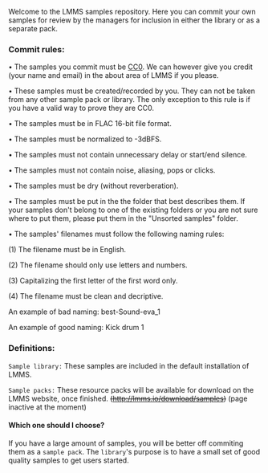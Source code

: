 Welcome to the LMMS samples repository. Here you can commit your own samples for review by the managers for inclusion in either the library or as a separate pack.

### Commit rules:

• The samples you commit must be [CC0](http://creativecommons.org/publicdomain/zero/1.0/). We can however give you credit (your name and email) in the about area of LMMS if you please.

• These samples must be created/recorded by you. They can not be taken from any other sample pack or library. The only exception to this rule is if you have a valid way to prove they are CC0.

• The samples must be in FLAC 16-bit file format.

• The samples must be normalized to -3dBFS.

• The samples must not contain unnecessary delay or start/end silence.

• The samples must not contain noise, aliasing, pops or clicks.

• The samples must be dry (without reverberation).

• The samples must be put in the the folder that best describes them. If your samples don't belong to one of the existing folders or you are not sure where to put them, please put them in the "Unsorted samples" folder.

• The samples' filenames must follow the following naming rules:

(1) The filename must be in English.

(2) The filename should only use letters and numbers.

(3) Capitalizing the first letter of the first word only.

(4) The filename must be clean and decriptive.

An example of bad naming: best-Sound-eva_1

An example of good naming: Kick drum 1

### Definitions:
`Sample library:` These samples are included in the default installation of LMMS. 

`Sample packs:` These resource packs will be available for download on the LMMS website, once finished. ~~(http://lmms.io/download/samples)~~ (page inactive at the moment)

#### Which one should I choose?
If you have a large amount of samples, you will be better off commiting them as a `sample pack`. The `library`'s purpose is to have a small set of good quality samples to get users started.
